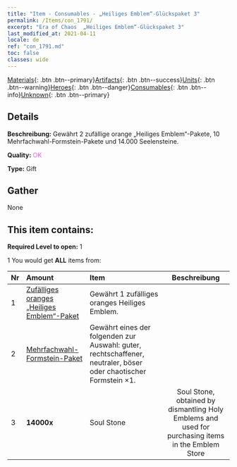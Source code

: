 ```yaml
---
title: "Item - Consumables - „Heiliges Emblem“-Glückspaket 3"
permalink: /Items/con_1791/
excerpt: "Era of Chaos  „Heiliges Emblem“-Glückspaket 3"
last_modified_at: 2021-04-11
locale: de
ref: "con_1791.md"
toc: false
classes: wide
---
```

 [Materials](/de/Items/){: .btn .btn--primary}[Artifacts](/de/Items/Artifacts/){: .btn .btn--success}[Units](/de/Items/Units/){: .btn .btn--warning}[Heroes](/de/Items/Heroes/){: .btn .btn--danger}[Consumables](/de/Items/Consumables/){: .btn .btn--info}[Unknown](/de/Items/Unknown/){: .btn .btn--primary}

## Details
 **Beschreibung:** Gewährt 2 zufällige orange „Heiliges Emblem“-Pakete, 10 Mehrfachwahl-Formstein-Pakete und 14.000 Seelensteine.

 **Quality:** <span style="color: #DA70D6">OK</span>

 **Type:** Gift

## Gather

  None

## This item contains:

 **Required Level to open:** 1

 1 You would get **ALL** items  from:

  | Nr | Amount |     Item    | Beschreibung |
  |:---|:-------|:------------|:-----------:|
  | 1 | [Zufälliges oranges „Heiliges Emblem“-Paket](/de/Items/con_1794/) | Gewährt 1 zufälliges oranges Heiliges Emblem. | 
  | 2 | [Mehrfachwahl- Formstein-Paket](/de/Items/con_1480/) | Gewährt eines der folgenden zur Auswahl: guter, rechtschaffener, neutraler, böser oder chaotischer Formstein ×1. | 
  | 3 |  **14000x** | Soul Stone  | Soul Stone, obtained by dismantling Holy Emblems and used for purchasing items in the Emblem Store  | 
